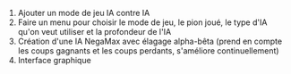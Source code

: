 1. Ajouter un mode de jeu IA contre IA
2. Faire un menu pour choisir le mode de jeu, le pion joué, le type d'IA qu'on veut utiliser et la profondeur de l'IA
3. Création d'une IA NegaMax avec élagage alpha-bêta (prend en compte les coups gagnants et les coups perdants, s'améliore continuellement)
4. Interface graphique